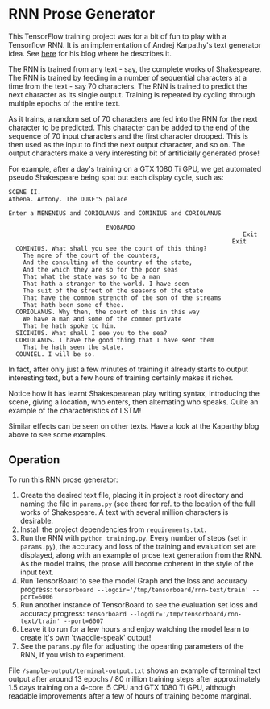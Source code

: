 RNN Prose Generator
===================

This TensorFlow training project was for a bit of fun to play with a Tensorflow
RNN. It is an implementation of Andrej Karpathy's text generator idea. See
[here](http://karpathy.github.io/2015/05/21/rnn-effectiveness/) for his blog
where he describes it.

The RNN is trained from any text - say, the complete works of Shakespeare. The
RNN is trained by feeding in a number of sequential characters at a time from
the text - say 70 characters. The RNN is trained to predict the next character
as its single output. Training is repeated by cycling through multiple epochs
of the entire text.

As it trains, a random set of 70 characters are fed into the RNN for the
next character to be predicted. This character can be added to the end of the
sequence of 70 input characters and the first character dropped. This is then
used as the input to find the next output character, and so on. The output
characters make a very interesting bit of artificially generated prose!

For example, after a day's training on a GTX 1080 Ti GPU, we get automated
pseudo Shakespeare being spat out each display cycle, such as:

```
SCENE II.
Athena. Antony. The DUKE'S palace

Enter a MENENIUS and CORIOLANUS and COMINIUS and CORIOLANUS

                           ENOBARDO 
                                                                 Exit 
                                                              Exit 
  COMINIUS. What shall you see the court of this thing?
    The more of the court of the counters,
    And the consulting of the country of the state,
    And the which they are so for the poor seas
    That what the state was so to be a man
    That hath a stranger to the world. I have seen
    The suit of the street of the seasons of the state
    That have the common strencth of the son of the streams
    That hath been some of thee.
  CORIOLANUS. Why then, the court of this in this way
    We have a man and some of the common private
    That he hath spoke to him.
  SICINIUS. What shall I see you to the sea?
  CORIOLANUS. I have the good thing that I have sent them
    That he hath seen the state.
  COUNIEL. I will be so.
```

In fact, after only just a few minutes of training it already starts to output
interesting text, but a few hours of training certainly makes it richer.

Notice how it has learnt Shakespearean play writing syntax, introducing the
scene, giving a location, who enters, then alternating who speaks. Quite an 
example of the characteristics of LSTM!

Similar effects can be seen on other texts. Have a look at the Kaparthy blog 
above to see some examples.

Operation
---------

To run this RNN prose generator:
1. Create the desired text file, placing it in project's root directory and
naming the file in `params.py` (see there for ref. to the location of the full 
works of Shakespeare. A text with several million characters is desirable. 
1. Install the project dependencies from `requirements.txt`.
1. Run the RNN with `python training.py`. Every number of steps (set in 
`params.py`), the accuracy and loss of the training and evaluation set are 
displayed, along with an example of prose text generation from the RNN. As the 
model trains, the prose will become coherent in the style of the input text.
1.  Run TensorBoard to see the model Graph and the loss and accuracy progress:
`tensorboard --logdir='/tmp/tensorboard/rnn-text/train' --port=6006`
1.  Run another instance of TensorBoard to see the evaluation set loss and 
accuracy progress: 
`tensorboard --logdir='/tmp/tensorboard/rnn-text/train' --port=6007`
1. Leave it to run for a few hours and enjoy watching the model learn to create
it's own 'twaddle-speak' output!
1. See the `params.py` file for adjusting the opearting parameters of the RNN,
if you wish to experiment.

File `/sample-output/terminal-output.txt` shows an example of terminal text 
output after around 13 epochs / 80 million training steps after approximately
1.5 days training on a 4-core i5 CPU and GTX 1080 Ti GPU, although readable
improvements after a few of hours of training become marginal.
